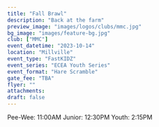 ```yaml
---
title: "Fall Brawl"
description: "Back at the farm"
preview_image: "images/logos/clubs/mmc.jpg"
bg_image: "images/feature-bg.jpg"
club: ["MMC"]
event_datetime: "2023-10-14"
location: "Millville"
event_type: "FastKIDZ"
event_series: "ECEA Youth Series"
event_format: "Hare Scramble"
gate_fee: "TBA"
flyer: ""
attachments:
draft: false
---
```


Pee-Wee: 11:00AM
Junior: 12:30PM
Youth: 2:15PM
